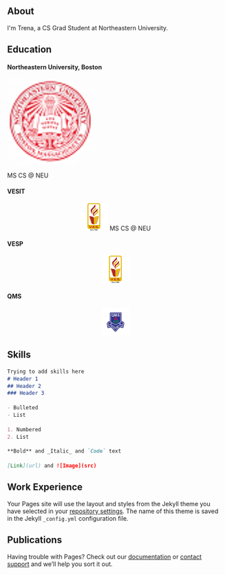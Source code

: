 ## About

I'm Trena, a CS Grad Student at Northeastern University.

## Education

#### Northeastern University, Boston 
<p align="left">
<img src="https://github.com/trena-dhingra/trena-dhingra.github.io/raw/master/images/Northeastern%20Logo.png" width="200"> <p>MS CS @ NEU </p>
 
</p>

#### VESIT
<div align="center">
<img src="https://github.com/trena-dhingra/trena-dhingra.github.io/raw/master/images/Ves%20Logo.png"> MS CS @ NEU
</div>

#### VESP
<p align="center">
<img src="https://github.com/trena-dhingra/trena-dhingra.github.io/raw/master/images/Ves%20Logo.png">
</p>

#### QMS
<p align="center">
<img src="https://github.com/trena-dhingra/trena-dhingra.github.io/raw/master/images/QMS%20Logo.png">
</p>

## Skills

```markdown
Trying to add skills here
# Header 1
## Header 2
### Header 3

- Bulleted
- List

1. Numbered
2. List

**Bold** and _Italic_ and `Code` text

[Link](url) and ![Image](src)
```

## Work Experience


Your Pages site will use the layout and styles from the Jekyll theme you have selected in your [repository settings](https://github.com/trena-dhingra/trena-dhingra.github.io/settings). The name of this theme is saved in the Jekyll `_config.yml` configuration file.

## Publications

Having trouble with Pages? Check out our [documentation](https://docs.github.com/categories/github-pages-basics/) or [contact support](https://github.com/contact) and we’ll help you sort it out.
